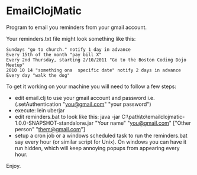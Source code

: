 EmailClojMatic
===========================

Program to email you reminders from your gmail account.  

Your reminders.txt file might look something like this:

    Sundays "go to church." notify 1 day in advance  
    Every 15th of the month "pay bill X"
    Every 2nd Thursday, starting 2/10/2011 "Go to the Boston Coding Dojo Meetup"
    2010 10 14 "something ona  specific date" notify 2 days in advance    
	Every day "walk the dog"
	
To get it working on your machine you will need to follow a few steps:

* edit email.clj to use your gmail account and password i.e. (.setAuthentication "you@gmail.com" "your password")
* execute: lein uberjar
* edit reminders.bat to look like this: java -jar C:\path\to\emailclojmatic-1.0.0-SNAPSHOT-standalone.jar "Your name" "you@gmail.com" ["Other person" "them@gmail.com"]
* setup a cron job or a windows scheduled task to run the reminders.bat say every hour (or similar script for Unix).  On windows you can have it run hidden, which will keep annoying popups from appearing every hour.

Enjoy.

